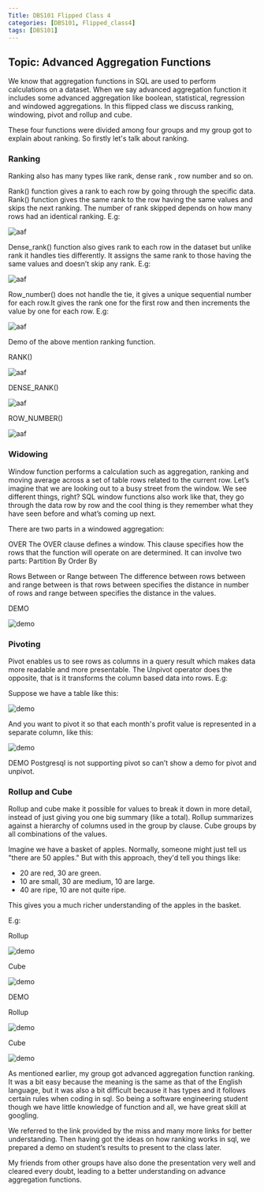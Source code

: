 ```yaml
---
Title: DBS101 Flipped Class 4
categories: [DBS101, Flipped_class4]
tags: [DBS101]
---
```


## Topic:  Advanced Aggregation Functions 
We know that aggregation functions in SQL are used to perform calculations on a dataset. When we say advanced aggregation function it includes some advanced aggregation like boolean, statistical, regression and windowed aggregations. In this flipped class we discuss ranking, windowing, pivot and rollup and cube.

These four functions were divided among four groups and my group got to explain about ranking. So firstly let's talk about ranking.

### Ranking 
Ranking also has many types like rank, dense rank , row number and so on.

Rank() function gives a rank to each row by going through the specific data. Rank() function gives the same rank to the row having the same values and skips the next ranking. The number of rank skipped depends on how many rows had an identical ranking. E.g:

![aaf](/assets/DBS_pictures/rank.png)

Dense_rank() function also gives rank to each row in the dataset but unlike rank it handles ties differently. It assigns the same rank to those having the same values and doesn’t skip any rank. E.g:

![aaf](/assets/DBS_pictures/drnk.png)

Row_number() does not handle the tie, it gives a unique sequential number for each row.It gives the rank one for the first row and then increments the value by one for each row. E.g:

![aaf](/assets/DBS_pictures/Row.png)


Demo of the above mention ranking function.

RANK()

![aaf](/assets/DBS_pictures/rdemo.png)

DENSE_RANK()

![aaf](/assets/DBS_pictures/drdemo.png)

ROW_NUMBER()

![aaf](/assets/DBS_pictures/rndemo.png)

### Widowing
Window function performs a calculation such as aggregation, ranking and moving average across a set of table rows related to the current row. Let’s imagine that we are looking out to a busy street from the window. We see different things, right? SQL window functions also work like that, they go through the data row by row and the cool thing is they remember what they have seen before and what’s coming up next.

There are two parts in a windowed aggregation:

OVER
The OVER clause  defines a window. This clause specifies how the rows that the function will operate on are determined. It can involve two parts:
Partition By
Order By

Rows Between or Range between
The difference between rows between and range between is that rows between specifies the distance in number of rows and range between specifies the distance in the values. 

DEMO

![demo](/assets/DBS_pictures/window.png)


### Pivoting
Pivot enables us to see rows as columns in a query result which makes data more readable and more presentable. The Unpivot operator does the opposite, that is it transforms the column based data into rows. E.g:

Suppose we have a table like this:
 
 ![demo](/assets/DBS_pictures/apivot.png)

And you want to pivot it so that each month's profit value is represented in a separate column, like this:

![demo](/assets/DBS_pictures/bpivot.png)

DEMO
Postgresql is not supporting pivot so can’t show a demo for pivot and unpivot. 

### Rollup and Cube
Rollup and cube make it possible for values to break it down in more detail, instead of just giving you one big summary (like a total). Rollup summarizes against a hierarchy of columns used in the group by clause. Cube groups by all combinations of the values.

Imagine we have a basket of apples. Normally, someone might just tell us "there are 50 apples." But with this approach, they'd tell you things like:

- 20 are red, 30 are green. 
- 10 are small, 30 are medium, 10 are large. 
- 40 are ripe, 10 are not quite ripe. 

This gives you a much richer understanding of the apples in the basket.

E.g:

Rollup

![demo](/assets/DBS_pictures/rol1.png)

Cube

![demo](/assets/DBS_pictures/cube1.png)


DEMO

Rollup

![demo](/assets/DBS_pictures/rollup.png)


Cube

![demo](/assets/DBS_pictures/cube.png)


As mentioned earlier, my group got advanced aggregation function ranking. It was a bit easy because the meaning is the same as that of the English language, but it was also a bit difficult because it has types and it follows certain rules when coding in sql. So being a software engineering student though we have little knowledge of function and all, we have great skill at googling. 

We referred to the link provided by the miss and many more links for better understanding. Then having got the ideas on how ranking works in sql, we prepared a demo on student’s results to present to the class later.

My friends from other groups have also done the presentation very well and cleared every doubt, leading to a better understanding on advance aggregation functions.
